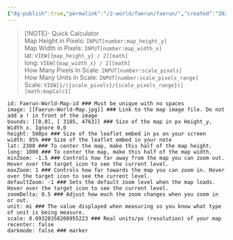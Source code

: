 ```yaml
---
{"dg-publish":true,"permalink":"/2-world/faerun/faerun/","created":"2025-02-22T15:18:16.039-05:00","updated":"2025-02-24T20:02:14.858-05:00"}
---
```




> [!NOTE]- Quick Calculator  
> Map Height in Pixels: `INPUT[number:map_height_y]`  
> Map Width in Pixels: `INPUT[number:map_width_x]`  
> lat: `VIEW[{map_height_y} / 2][math]`  
> long: `VIEW[{map_width_x} / 2][math]`  
> How Many Pixels In Scale: `INPUT[number:scale_pixels]`  
> How Many Units in Scale: `INPUT[number:scale_pixels_range]`  
> Scale: `VIEW[1/({scale_pixels}/{scale_pixels_range})][math:mapCalc1]`

```leaflet  
id: Faerun-World-Map-id ### Must be unique with no spaces  
image: [[Faerun-World-Map.jpg]] ### Link to the map image file. Do not add a ! in front of the image  
bounds: [[0,0], [ 3185, 4763]] ### Size of the map in px Height_y, Width_x. Ignore 0,0  
height: 500px ### Size of the leaflet embed in px on your screen  
width: 85% ### Size of the leaflet embed in your note  
lat: 2300 ### To center the map, make this half of the map height.  
long: 1000 ### To center the map, make this half of the map width.  
minZoom: -1.5 ### Controls how far away from the map you can zoom out. Hover over the target icon to see the current level.  
maxZoom: 1 ### Controls how far towards the map you can zoom in. Hover over the target icon to see the current level.  
defaultZoom: -1 ### Sets the default zoom level when the map loads. Hover over the target icon to see the current level.  
zoomDelta: 0.5 ### Adjust how much the zoom changes when you zoom in or out.  
unit: mi ### The value displayed when measuring so you know what type of unit is being measure.  
scale: 0.09328358208955223 ### Real units/px (resolution) of your map  
recenter: false  
darkmode: false ### marker
```
